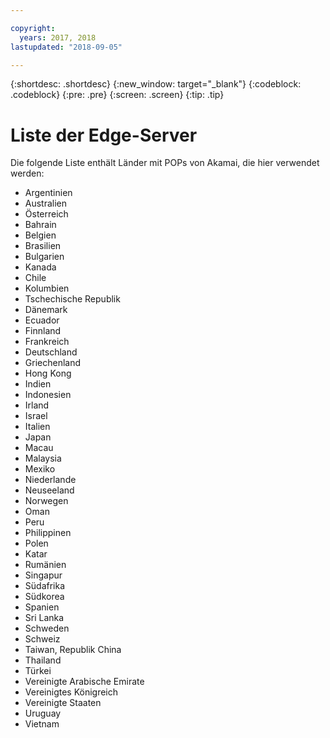 ```yaml
---

copyright:
  years: 2017, 2018
lastupdated: "2018-09-05"

---
```


{:shortdesc: .shortdesc}
{:new_window: target="_blank"}
{:codeblock: .codeblock}
{:pre: .pre}
{:screen: .screen}
{:tip: .tip}

# Liste der Edge-Server

Die folgende Liste enthält Länder mit POPs von Akamai, die hier verwendet werden:

* Argentinien
* Australien
* Österreich
* Bahrain
* Belgien
* Brasilien
* Bulgarien
* Kanada
* Chile
* Kolumbien
* Tschechische Republik
* Dänemark
* Ecuador
* Finnland
* Frankreich
* Deutschland
* Griechenland
* Hong Kong
* Indien
* Indonesien
* Irland
* Israel
* Italien
* Japan
* Macau
* Malaysia
* Mexiko
* Niederlande
* Neuseeland
* Norwegen
* Oman
* Peru
* Philippinen
* Polen
* Katar
* Rumänien
* Singapur
* Südafrika
* Südkorea
* Spanien
* Sri Lanka
* Schweden
* Schweiz
* Taiwan, Republik China
* Thailand
* Türkei
* Vereinigte Arabische Emirate
* Vereinigtes Königreich
* Vereinigte Staaten
* Uruguay
* Vietnam
